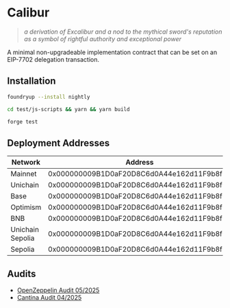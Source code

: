 # Calibur
> _a derivation of *Excalibur* and a nod to the mythical sword's reputation as a symbol of rightful authority and exceptional power_

A minimal non-upgradeable implementation contract that can be set on an EIP-7702 delegation transaction.

## Installation
```bash
foundryup --install nightly

cd test/js-scripts && yarn && yarn build

forge test
```

## Deployment Addresses

| Network | Address | Commit Hash | Version |
|---------|---------|------------|---------|
| Mainnet | 0x000000009B1D0aF20D8C6d0A44e162d11F9b8f00 | 35d80918e120d177a49d3d90bcd4dd011caedd32 | v1.0.0 |
| Unichain | 0x000000009B1D0aF20D8C6d0A44e162d11F9b8f00 | 35d80918e120d177a49d3d90bcd4dd011caedd32 | v1.0.0 |
| Base | 0x000000009B1D0aF20D8C6d0A44e162d11F9b8f00 | 35d80918e120d177a49d3d90bcd4dd011caedd32 | v1.0.0 |
| Optimism | 0x000000009B1D0aF20D8C6d0A44e162d11F9b8f00 | 35d80918e120d177a49d3d90bcd4dd011caedd32 | v1.0.0 |
| BNB | 0x000000009B1D0aF20D8C6d0A44e162d11F9b8f00 | 35d80918e120d177a49d3d90bcd4dd011caedd32 | v1.0.0 |
| Unichain Sepolia | 0x000000009B1D0aF20D8C6d0A44e162d11F9b8f00 | 35d80918e120d177a49d3d90bcd4dd011caedd32 | v1.0.0 |
| Sepolia | 0x000000009B1D0aF20D8C6d0A44e162d11F9b8f00 | 35d80918e120d177a49d3d90bcd4dd011caedd32 | v1.0.0 |

## Audits
- [OpenZeppelin Audit 05/2025](audits/OpenZeppelin_audit.pdf)
- [Cantina Audit 04/2025](audits/Cantina_audit.pdf)

